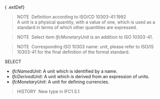 ﻿{ .extDef}
> NOTE&nbsp; Definition according to ISO/CD 10303-41:1992  
> A unit is a physical quantity, with a value of one, which is used as a standard in terms of which other quantities are expressed.

> NOTE&nbsp; Select item _IfcMonetaryUnit_ is an addition to ISO 10303-41.

> NOTE&nbsp; Corresponding ISO 10303 name: unit, please refer to ISO/IS 10303-41 for the final definition of the formal standard.

SELECT

* _IfcNamedUnit_: A unit which is identified by a name.
* _IfcDerivedUnit_: A unit which is derived from an expression of units.
* _IfcMonetaryUnit_: A unit for defining currencies.

> HISTORY&nbsp; New type in IFC1.5.1.